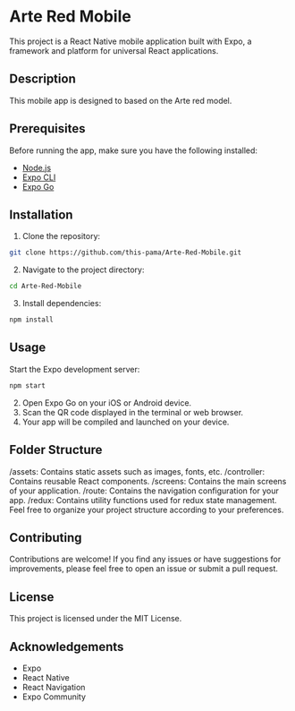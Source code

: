 # Arte Red Mobile

This project is a React Native mobile application built with Expo, a framework and platform for universal React applications.

## Description

This mobile app is designed to based on the Arte red model.

## Prerequisites

Before running the app, make sure you have the following installed:

- [Node.js](https://nodejs.org/)
- [Expo CLI](https://docs.expo.dev/get-started/installation/)
- [Expo Go](https://expo.dev/client)

## Installation

1. Clone the repository:

```bash
git clone https://github.com/this-pama/Arte-Red-Mobile.git
```

2. Navigate to the project directory:
```bash
cd Arte-Red-Mobile
```

3. Install dependencies:
```bash
npm install
```

## Usage

Start the Expo development server:
```bash
npm start
```

2. Open Expo Go on your iOS or Android device.
3. Scan the QR code displayed in the terminal or web browser.
4. Your app will be compiled and launched on your device.

## Folder Structure

/assets: Contains static assets such as images, fonts, etc.
/controller: Contains reusable React components.
/screens: Contains the main screens of your application.
/route: Contains the navigation configuration for your app.
/redux: Contains utility functions used for redux state management.
Feel free to organize your project structure according to your preferences.

## Contributing

Contributions are welcome! If you find any issues or have suggestions for improvements, please feel free to open an issue or submit a pull request.

## License

This project is licensed under the MIT License.

## Acknowledgements

- Expo
- React Native
- React Navigation
- Expo Community